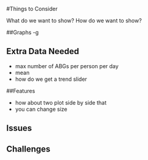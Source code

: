 #Things to Consider

What do we want to show?
How do we want to show?

##Graphs
-g 

## Extra Data Needed 
- max number of ABGs per person per day
- mean
- how do we get a trend slider

##Features
- how about two plot side by side that 
- you can change size 

## Issues

## Challenges 